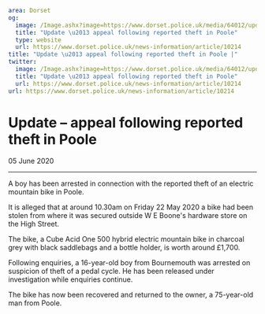 ```yaml
area: Dorset
og:
  image: /Image.ashx?image=https://www.dorset.police.uk/media/64012/update-in-appeal-following-reported-theft-in-poole-5-june-2020.jpg&amp;amp;width=150
  title: "Update \u2013 appeal following reported theft in Poole"
  type: website
  url: https://www.dorset.police.uk/news-information/article/10214
title: "Update \u2013 appeal following reported theft in Poole |"
twitter:
  image: /Image.ashx?image=https://www.dorset.police.uk/media/64012/update-in-appeal-following-reported-theft-in-poole-5-june-2020.jpg&amp;amp;width=150
  title: "Update \u2013 appeal following reported theft in Poole"
  url: https://www.dorset.police.uk/news-information/article/10214
url: https://www.dorset.police.uk/news-information/article/10214
```

# Update – appeal following reported theft in Poole

05 June 2020

* * *

A boy has been arrested in connection with the reported theft of an electric mountain bike in Poole.

It is alleged that at around 10.30am on Friday 22 May 2020 a bike had been stolen from where it was secured outside W E Boone's hardware store on the High Street.

The bike, a Cube Acid One 500 hybrid electric mountain bike in charcoal grey with black saddlebags and a bottle holder, is worth around £1,700.

Following enquiries, a 16-year-old boy from Bournemouth was arrested on suspicion of theft of a pedal cycle. He has been released under investigation while enquiries continue.

The bike has now been recovered and returned to the owner, a 75-year-old man from Poole.
